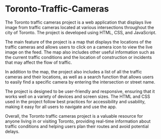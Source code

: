 # Toronto-Traffic-Cameras

The Toronto traffic cameras project is a web application that displays live image from traffic cameras located at various intersections throughout the city of Toronto. The project is developed using HTML, CSS, and JavaScript.

The main feature of the project is a map that displays the locations of the traffic cameras and allows users to click on a camera icon to view the live image on the feed. The map also includes other useful information such as the current traffic conditions and the location of construction or incidents that may affect the flow of traffic.

In addition to the map, the project also includes a list of all the traffic cameras and their locations, as well as a search function that allows users to easily find a specific camera by entering the intersection or street name.

The project is designed to be user-friendly and responsive, ensuring that it works well on a variety of devices and screen sizes. The HTML and CSS used in the project follow best practices for accessibility and usability, making it easy for all users to navigate and use the app.

Overall, the Toronto traffic cameras project is a valuable resource for anyone living in or visiting Toronto, providing real-time information about traffic conditions and helping users plan their routes and avoid potential delays.
